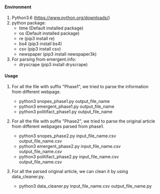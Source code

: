 #### Environment
1. Python3.6 (https://www.python.org/downloads/)
2. python package:
	- time	(Default installed package)
	- os	(Default installed package)
	- re	(pip3 install re)
	- bs4	(pip3 install bs4)
	- csv	(pip3 install csv)
	- newspaper	(pip3 install newspaper3k)
3. For parsing from emergent.info:
	- dryscrape	(pip3 install dryscrape)

#### Usage
1. For all the file with suffix "Phase1", we tried to parse the information from different webpage.
	- python3 snopes_phase1.py output_file_name
	- python3 emergent_phase1.py output_file_name
	- python3 politifact_phase1.py output_file_name


2. For all the file with suffix "Phase2", we tried to parse the original article from different webpages parsed from phase1.
	- python3 snopes_phase2.py input_file_name.csv output_file_name.csv
	- python3 emergent_phase2.py input_file_name.csv output_file_name.csv
	- python3 politifact_phase2.py input_file_name.csv output_file_name.csv

3. For all the parsed original article, we can clean it by using data_cleaner.py.
	- python3 data_cleaner.py input_file_name.csv output_file_name.py
